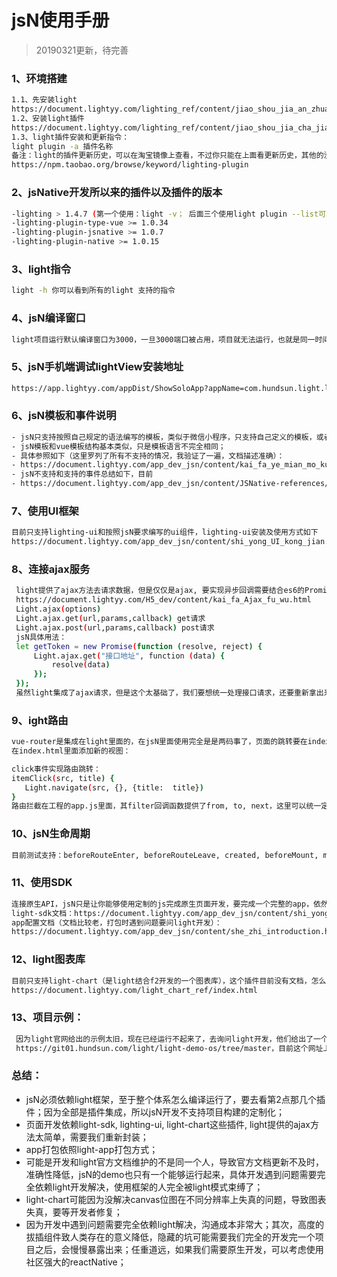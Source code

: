 # jsN使用手册

> 20190321更新，待完善

### 1、环境搭建

``` bash
1.1、先安装light
https://document.lightyy.com/lighting_ref/content/jiao_shou_jia_an_zhuang.html
1.2、安装light插件
https://document.lightyy.com/lighting_ref/content/jiao_shou_jia_cha_jian_an_zhuang.html
1.3、light插件安装和更新指令：
light plugin -a 插件名称
备注：light的插件更新历史，可以在淘宝镜像上查看，不过你只能在上面看更新历史，其他的没有任何信息，写的最详细的地方，就是官网了；
https://npm.taobao.org/browse/keyword/lighting-plugin
```

### 2、jsNative开发所以来的插件以及插件的版本
``` bash
-lighting > 1.4.7 (第一个使用：light -v； 后面三个使用light plugin --list可以插件到)
-lighting-plugin-type-vue >= 1.0.34
-lighting-plugin-jsnative >= 1.0.7
-lighting-plugin-native >= 1.0.15
```

### 3、light指令
``` bash
light -h 你可以看到所有的light 支持的指令
 ```
 
### 4、jsN编译窗口
``` bash
light项目运行默认编译窗口为3000，一旦3000端口被占用，项目就无法运行，也就是同一时间，你只能运行一个jsN项目；配置项全部是插件集成，没有暴露给用户，想要定制，需要改插件源码
 ```
### 5、jsN手机端调试lightView安装地址
 ``` bash
https://app.lightyy.com/appDist/ShowSoloApp?appName=com.hundsun.light.lightIn.appstore
  ```
### 6、jsN模板和事件说明
 ``` bash
- jsN只支持按照自己规定的语法编写的模板，类似于微信小程序，只支持自己定义的模板，或者完全按照light要求编写的模板或者组件；
- jsN模板和vue模板结构基本类似，只是模板语言不完全相同；
- 具体参照如下（这里罗列了所有不支持的情况，我验证了一遍，文档描述准确）：
- https://document.lightyy.com/app_dev_jsn/content/kai_fa_ye_mian_mo_kuai.html
- jsN不支持和支持的事件总结如下，目前
- https://document.lightyy.com/app_dev_jsn/content/JSNative-references/common-event.html  
 ```
 ### 7、使用UI框架
  ``` bash
 目前只支持lighting-ui和按照jsN要求编写的ui组件，lighting-ui安装及使用方式如下
 https://document.lightyy.com/app_dev_jsn/content/shi_yong_UI_kong_jian.html
  ```
 ### 8、连接ajax服务
``` bash
 light提供了ajax方法去请求数据，但是仅仅是ajax, 要实现异步回调需要结合es6的Promise，既创建一个新的Promise对象，里面执行ajax请求，然后在resolve和reject里面添加回调处理
 https://document.lightyy.com/H5_dev/content/kai_fa_Ajax_fu_wu.html
 Light.ajax(options)
 Light.ajax.get(url,params,callback) get请求
 Light.ajax.post(url,params,callback) post请求
 jsN具体用法：
 let getToken = new Promise(function (resolve, reject) {
     Light.ajax.get("接口地址", function (data) {
         resolve(data)
     });
 });
 虽然light集成了ajax请求，但是这个太基础了，我们要想统一处理接口请求，还要重新拿出来封装和定制；
```
  ### 9、ight路由
``` bash
vue-router是集成在light里面的，在jsN里面使用完全是是两码事了，页面的跳转要在index.html里面根据页面的名称添加view标签，view标签的id值对应页面的名称，添加完新的页面，需要打包运行才能生效；
在index.html里面添加新的视图：

click事件实现路由跳转：
itemClick(src, title) {
   Light.navigate(src, {}, {title:  title})
}
路由拦截在工程的app.js里面，其filter回调函数提供了from, to, next，这里可以统一定制路由拦截内容
```
### 10、jsN生命周期
``` bash
目前测试支持：beforeRouteEnter, beforeRouteLeave, created, beforeMount, mounted; 不支持activated, beforeRouteUpdate, 实在想知道原因，可以问一下light开发，建议不要自己看源码；
```
### 11、使用SDK
``` bash
连接原生API，jsN只是让你能够使用定制的js完成原生页面开发，要完成一个完整的app，依然还是需要按照light的规矩，使用light-sdk和壳子交互（light-sdk是当做插件引入的，和lighting-ui一样），然后打壳子，改入口，该配置，上传，打包；和我们之前开发壳子内嵌h5一样；
light-sdk文档：https://document.lightyy.com/app_dev_jsn/content/shi_yong_duan_SDK.html
app配置文档（文档比较老，打包时遇到问题要问light开发）：
https://document.lightyy.com/app_dev_jsn/content/she_zhi_introduction.html
```
### 12、light图表库
``` bash
目前只支持light-chart（是light结合f2开发的一个图表库），这个插件目前没有文档，怎么用只能看项目示例，12点会给出
https://document.lightyy.com/light_chart_ref/index.html
```
### 13、项目示例：
``` bash
 因为light官网给出的示例太旧，现在已经运行不起来了，去询问light开发，他们给出了一个新的网址：
 https://git01.hundsun.com/light/light-demo-os/tree/master，目前这个网址上也只有一个demo（chart.js）能够运行起来：
```
 
 
### 总结：
 - jsN必须依赖light框架，至于整个体系怎么编译运行了，要去看第2点那几个插件；因为全部是插件集成，所以jsN开发不支持项目构建的定制化；
 - 页面开发依赖light-sdk, lighting-ui, light-chart这些插件, light提供的ajax方法太简单，需要我们重新封装；
 - app打包依照light-app打包方式；
 - 可能是开发和light官方文档维护的不是同一个人，导致官方文档更新不及时，准确性降低，jsN的demo也只有一个能够运行起来，具体开发遇到问题需要完全依赖light开发解决，使用框架的人完全被light模式束缚了；
 - light-chart可能因为没解决canvas位图在不同分辨率上失真的问题，导致图表失真，要等开发者修复；
 - 因为开发中遇到问题需要完全依赖light解决，沟通成本非常大；其次，高度的拔插组件致人类存在的意义降低，隐藏的坑可能需要我们完全的开发完一个项目之后，会慢慢暴露出来；任重道远，如果我们需要原生开发，可以考虑使用社区强大的reactNative；
